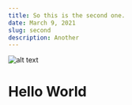 ```yaml
---
title: So this is the second one.
date: March 9, 2021
slug: second
description: Another
---
```

![alt text](./images/hello.jpg)

# Hello World